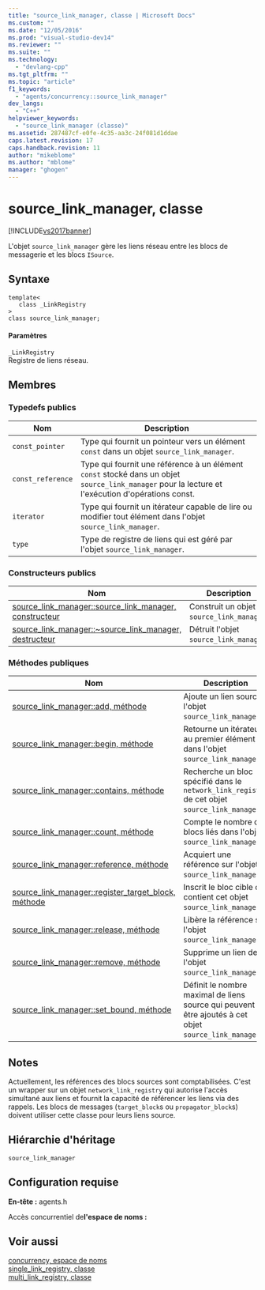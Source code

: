 ```yaml
---
title: "source_link_manager, classe | Microsoft Docs"
ms.custom: ""
ms.date: "12/05/2016"
ms.prod: "visual-studio-dev14"
ms.reviewer: ""
ms.suite: ""
ms.technology: 
  - "devlang-cpp"
ms.tgt_pltfrm: ""
ms.topic: "article"
f1_keywords: 
  - "agents/concurrency::source_link_manager"
dev_langs: 
  - "C++"
helpviewer_keywords: 
  - "source_link_manager (classe)"
ms.assetid: 287487cf-e0fe-4c35-aa3c-24f081d1ddae
caps.latest.revision: 17
caps.handback.revision: 11
author: "mikeblome"
ms.author: "mblome"
manager: "ghogen"
---
```

# source_link_manager, classe
[!INCLUDE[vs2017banner](../../../assembler/inline/includes/vs2017banner.md)]

L'objet `source_link_manager` gère les liens réseau entre les blocs de messagerie et les blocs `ISource`.  
  
## Syntaxe  
  
```  
template<  
   class _LinkRegistry  
>  
class source_link_manager;  
```  
  
#### Paramètres  
 `_LinkRegistry`  
 Registre de liens réseau.  
  
## Membres  
  
### Typedefs publics  
  
|Nom|Description|  
|---------|-----------------|  
|`const_pointer`|Type qui fournit un pointeur vers un élément `const` dans un objet `source_link_manager`.|  
|`const_reference`|Type qui fournit une référence à un élément `const` stocké dans un objet `source_link_manager` pour la lecture et l'exécution d'opérations const.|  
|`iterator`|Type qui fournit un itérateur capable de lire ou modifier tout élément dans l'objet `source_link_manager`.|  
|`type`|Type de registre de liens qui est géré par l'objet `source_link_manager`.|  
  
### Constructeurs publics  
  
|Nom|Description|  
|---------|-----------------|  
|[source\_link\_manager::source\_link\_manager, constructeur](../Topic/source_link_manager::source_link_manager%20Constructor.md)|Construit un objet `source_link_manager`.|  
|[source\_link\_manager::~source\_link\_manager, destructeur](../Topic/source_link_manager::~source_link_manager%20Destructor.md)|Détruit l'objet `source_link_manager`.|  
  
### Méthodes publiques  
  
|Nom|Description|  
|---------|-----------------|  
|[source\_link\_manager::add, méthode](../Topic/source_link_manager::add%20Method.md)|Ajoute un lien source à l'objet `source_link_manager`.|  
|[source\_link\_manager::begin, méthode](../Topic/source_link_manager::begin%20Method.md)|Retourne un itérateur au premier élément dans l'objet `source_link_manager`.|  
|[source\_link\_manager::contains, méthode](../Topic/source_link_manager::contains%20Method.md)|Recherche un bloc spécifié dans le `network_link_registry` de cet objet `source_link_manager`.|  
|[source\_link\_manager::count, méthode](../Topic/source_link_manager::count%20Method.md)|Compte le nombre de blocs liés dans l'objet `source_link_manager`.|  
|[source\_link\_manager::reference, méthode](../Topic/source_link_manager::reference%20Method.md)|Acquiert une référence sur l'objet `source_link_manager`.|  
|[source\_link\_manager::register\_target\_block, méthode](../Topic/source_link_manager::register_target_block%20Method.md)|Inscrit le bloc cible qui contient cet objet `source_link_manager`.|  
|[source\_link\_manager::release, méthode](../Topic/source_link_manager::release%20Method.md)|Libère la référence sur l'objet `source_link_manager`.|  
|[source\_link\_manager::remove, méthode](../Topic/source_link_manager::remove%20Method.md)|Supprime un lien de l'objet `source_link_manager`.|  
|[source\_link\_manager::set\_bound, méthode](../Topic/source_link_manager::set_bound%20Method.md)|Définit le nombre maximal de liens source qui peuvent être ajoutés à cet objet `source_link_manager`.|  
  
## Notes  
 Actuellement, les références des blocs sources sont comptabilisées.  C'est un wrapper sur un objet `network_link_registry` qui autorise l'accès simultané aux liens et fournit la capacité de référencer les liens via des rappels.  Les blocs de messages \(`target_block`s ou `propagator_block`s\) doivent utiliser cette classe pour leurs liens source.  
  
## Hiérarchie d'héritage  
 `source_link_manager`  
  
## Configuration requise  
 **En\-tête :** agents.h  
  
 Accès concurrentiel de**l'espace de noms :**  
  
## Voir aussi  
 [concurrency, espace de noms](../../../parallel/concrt/reference/concurrency-namespace.md)   
 [single\_link\_registry, classe](../../../parallel/concrt/reference/single-link-registry-class.md)   
 [multi\_link\_registry, classe](../../../parallel/concrt/reference/multi-link-registry-class.md)